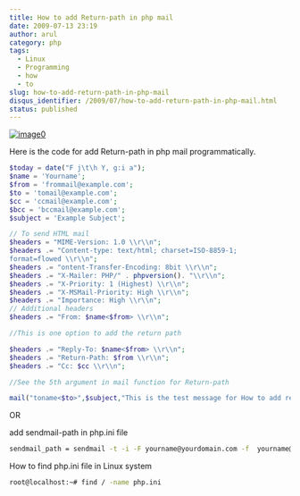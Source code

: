 ```yaml
---
title: How to add Return-path in php mail
date: 2009-07-13 23:19
author: arul
category: php
tags:
  - Linux
  - Programming
  - how
  - to
slug: how-to-add-return-path-in-php-mail
disqus_identifier: /2009/07/how-to-add-return-path-in-php-mail.html
status: published
---
```


[![image0](http://3.bp.blogspot.com/_Tq9uaJI0Xww/SlyTV7ulT3I/AAAAAAAAFFE/gSyRbeYFT1M/s320/php.png)](http://3.bp.blogspot.com/_Tq9uaJI0Xww/SlyTV7ulT3I/AAAAAAAAFFE/gSyRbeYFT1M/s1600-h/php.png)

Here is the code for add Return-path in php mail programmatically.

``` php
$today = date("F j\t\h Y, g:i a");
$name = 'Yourname';
$from = 'frommail@example.com';
$to = 'tomail@example.com';
$cc = 'ccmail@example.com';
$bcc = 'bccmail@example.com';
$subject = 'Example Subject';

// To send HTML mail
$headers = "MIME-Version: 1.0 \\r\\n";
$headers .= "Content-type: text/html; charset=ISO-8859-1;
format=flowed \\r\\n";
$headers .= "ontent-Transfer-Encoding: 8bit \\r\\n";
$headers .= "X-Mailer: PHP/" . phpversion(). "\\r\\n";
$headers .= "X-Priority: 1 (Highest) \\r\\n";
$headers .= "X-MSMail-Priority: High \\r\\n";
$headers .= "Importance: High \\r\\n";
// Additional headers
$headers .= "From: $name<$from> \\r\\n";

//This is one option to add the return path

$headers .= "Reply-To: $name<$from> \\r\\n";
$headers .= "Return-Path: $from \\r\\n";
$headers .= "Cc: $cc \\r\\n";

//See the 5th argument in mail function for Return-path

mail("toname<$to>",$subject,"This is the test message for How to add return path in the php mail function.",$headers,"-f $from");
```

OR

add sendmail-path in php.ini file

``` bash
sendmail_path = sendmail -t -i -F yourname@yourdomain.com -f  yourname@yourdomain.com
```

How to find php.ini file in Linux system

``` bash
root@localhost:~# find / -name php.ini
```
